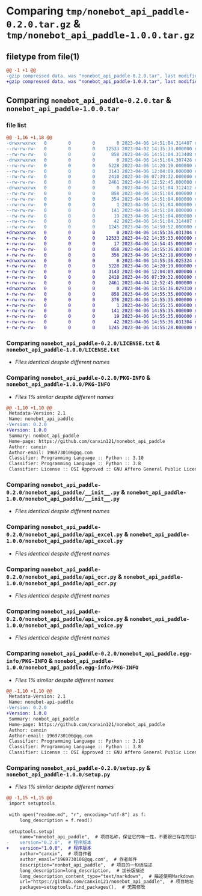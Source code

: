 # Comparing `tmp/nonebot_api_paddle-0.2.0.tar.gz` & `tmp/nonebot_api_paddle-1.0.0.tar.gz`

## filetype from file(1)

```diff
@@ -1 +1 @@
-gzip compressed data, was "nonebot_api_paddle-0.2.0.tar", last modified: Thu Apr  6 14:51:04 2023, max compression
+gzip compressed data, was "nonebot_api_paddle-1.0.0.tar", last modified: Thu Apr  6 14:55:36 2023, max compression
```

## Comparing `nonebot_api_paddle-0.2.0.tar` & `nonebot_api_paddle-1.0.0.tar`

### file list

```diff
@@ -1,16 +1,18 @@
-drwxrwxrwx   0        0        0        0 2023-04-06 14:51:04.314407 nonebot_api_paddle-0.2.0/
--rw-rw-rw-   0        0        0    12533 2023-04-02 14:35:33.000000 nonebot_api_paddle-0.2.0/LICENSE.txt
--rw-rw-rw-   0        0        0      858 2023-04-06 14:51:04.313408 nonebot_api_paddle-0.2.0/PKG-INFO
-drwxrwxrwx   0        0        0        0 2023-04-06 14:51:04.307428 nonebot_api_paddle-0.2.0/nonebot_api_paddle/
--rw-rw-rw-   0        0        0     5228 2023-04-06 14:20:19.000000 nonebot_api_paddle-0.2.0/nonebot_api_paddle/__init__.py
--rw-rw-rw-   0        0        0     3143 2023-04-06 12:04:09.000000 nonebot_api_paddle-0.2.0/nonebot_api_paddle/api_excel.py
--rw-rw-rw-   0        0        0     2410 2023-04-06 07:39:32.000000 nonebot_api_paddle-0.2.0/nonebot_api_paddle/api_ocr.py
--rw-rw-rw-   0        0        0     2461 2023-04-04 12:52:45.000000 nonebot_api_paddle-0.2.0/nonebot_api_paddle/api_voice.py
-drwxrwxrwx   0        0        0        0 2023-04-06 14:51:04.312412 nonebot_api_paddle-0.2.0/nonebot_api_paddle.egg-info/
--rw-rw-rw-   0        0        0      858 2023-04-06 14:51:04.000000 nonebot_api_paddle-0.2.0/nonebot_api_paddle.egg-info/PKG-INFO
--rw-rw-rw-   0        0        0      354 2023-04-06 14:51:04.000000 nonebot_api_paddle-0.2.0/nonebot_api_paddle.egg-info/SOURCES.txt
--rw-rw-rw-   0        0        0        1 2023-04-06 14:51:04.000000 nonebot_api_paddle-0.2.0/nonebot_api_paddle.egg-info/dependency_links.txt
--rw-rw-rw-   0        0        0      141 2023-04-06 14:51:04.000000 nonebot_api_paddle-0.2.0/nonebot_api_paddle.egg-info/requires.txt
--rw-rw-rw-   0        0        0       19 2023-04-06 14:51:04.000000 nonebot_api_paddle-0.2.0/nonebot_api_paddle.egg-info/top_level.txt
--rw-rw-rw-   0        0        0       42 2023-04-06 14:51:04.314407 nonebot_api_paddle-0.2.0/setup.cfg
--rw-rw-rw-   0        0        0     1245 2023-04-06 14:50:52.000000 nonebot_api_paddle-0.2.0/setup.py
+drwxrwxrwx   0        0        0        0 2023-04-06 14:55:36.031304 nonebot_api_paddle-1.0.0/
+-rw-rw-rw-   0        0        0    12533 2023-04-02 14:35:33.000000 nonebot_api_paddle-1.0.0/LICENSE.txt
+-rw-rw-rw-   0        0        0       17 2023-04-06 14:54:45.000000 nonebot_api_paddle-1.0.0/MANIFEST.in
+-rw-rw-rw-   0        0        0      858 2023-04-06 14:55:36.030307 nonebot_api_paddle-1.0.0/PKG-INFO
+-rw-rw-rw-   0        0        0      356 2023-04-06 14:52:18.000000 nonebot_api_paddle-1.0.0/README.md
+drwxrwxrwx   0        0        0        0 2023-04-06 14:55:36.025324 nonebot_api_paddle-1.0.0/nonebot_api_paddle/
+-rw-rw-rw-   0        0        0     5228 2023-04-06 14:20:19.000000 nonebot_api_paddle-1.0.0/nonebot_api_paddle/__init__.py
+-rw-rw-rw-   0        0        0     3143 2023-04-06 12:04:09.000000 nonebot_api_paddle-1.0.0/nonebot_api_paddle/api_excel.py
+-rw-rw-rw-   0        0        0     2410 2023-04-06 07:39:32.000000 nonebot_api_paddle-1.0.0/nonebot_api_paddle/api_ocr.py
+-rw-rw-rw-   0        0        0     2461 2023-04-04 12:52:45.000000 nonebot_api_paddle-1.0.0/nonebot_api_paddle/api_voice.py
+drwxrwxrwx   0        0        0        0 2023-04-06 14:55:36.029310 nonebot_api_paddle-1.0.0/nonebot_api_paddle.egg-info/
+-rw-rw-rw-   0        0        0      858 2023-04-06 14:55:35.000000 nonebot_api_paddle-1.0.0/nonebot_api_paddle.egg-info/PKG-INFO
+-rw-rw-rw-   0        0        0      376 2023-04-06 14:55:35.000000 nonebot_api_paddle-1.0.0/nonebot_api_paddle.egg-info/SOURCES.txt
+-rw-rw-rw-   0        0        0        1 2023-04-06 14:55:35.000000 nonebot_api_paddle-1.0.0/nonebot_api_paddle.egg-info/dependency_links.txt
+-rw-rw-rw-   0        0        0      141 2023-04-06 14:55:35.000000 nonebot_api_paddle-1.0.0/nonebot_api_paddle.egg-info/requires.txt
+-rw-rw-rw-   0        0        0       19 2023-04-06 14:55:35.000000 nonebot_api_paddle-1.0.0/nonebot_api_paddle.egg-info/top_level.txt
+-rw-rw-rw-   0        0        0       42 2023-04-06 14:55:36.031304 nonebot_api_paddle-1.0.0/setup.cfg
+-rw-rw-rw-   0        0        0     1245 2023-04-06 14:55:28.000000 nonebot_api_paddle-1.0.0/setup.py
```

### Comparing `nonebot_api_paddle-0.2.0/LICENSE.txt` & `nonebot_api_paddle-1.0.0/LICENSE.txt`

 * *Files identical despite different names*

### Comparing `nonebot_api_paddle-0.2.0/PKG-INFO` & `nonebot_api_paddle-1.0.0/PKG-INFO`

 * *Files 1% similar despite different names*

```diff
@@ -1,10 +1,10 @@
 Metadata-Version: 2.1
 Name: nonebot_api_paddle
-Version: 0.2.0
+Version: 1.0.0
 Summary: nonbot_api_paddle
 Home-page: https://github.com/canxin121/nonebot_api_paddle
 Author: canxin
 Author-email: 1969730106@qq.com
 Classifier: Programming Language :: Python :: 3.10
 Classifier: Programming Language :: Python :: 3.8
 Classifier: License :: OSI Approved :: GNU Affero General Public License v3
```

### Comparing `nonebot_api_paddle-0.2.0/nonebot_api_paddle/__init__.py` & `nonebot_api_paddle-1.0.0/nonebot_api_paddle/__init__.py`

 * *Files identical despite different names*

### Comparing `nonebot_api_paddle-0.2.0/nonebot_api_paddle/api_excel.py` & `nonebot_api_paddle-1.0.0/nonebot_api_paddle/api_excel.py`

 * *Files identical despite different names*

### Comparing `nonebot_api_paddle-0.2.0/nonebot_api_paddle/api_ocr.py` & `nonebot_api_paddle-1.0.0/nonebot_api_paddle/api_ocr.py`

 * *Files identical despite different names*

### Comparing `nonebot_api_paddle-0.2.0/nonebot_api_paddle/api_voice.py` & `nonebot_api_paddle-1.0.0/nonebot_api_paddle/api_voice.py`

 * *Files identical despite different names*

### Comparing `nonebot_api_paddle-0.2.0/nonebot_api_paddle.egg-info/PKG-INFO` & `nonebot_api_paddle-1.0.0/nonebot_api_paddle.egg-info/PKG-INFO`

 * *Files 1% similar despite different names*

```diff
@@ -1,10 +1,10 @@
 Metadata-Version: 2.1
 Name: nonebot-api-paddle
-Version: 0.2.0
+Version: 1.0.0
 Summary: nonbot_api_paddle
 Home-page: https://github.com/canxin121/nonebot_api_paddle
 Author: canxin
 Author-email: 1969730106@qq.com
 Classifier: Programming Language :: Python :: 3.10
 Classifier: Programming Language :: Python :: 3.8
 Classifier: License :: OSI Approved :: GNU Affero General Public License v3
```

### Comparing `nonebot_api_paddle-0.2.0/setup.py` & `nonebot_api_paddle-1.0.0/setup.py`

 * *Files 1% similar despite different names*

```diff
@@ -1,15 +1,15 @@
 import setuptools
 
 with open("readme.md", "r", encoding="utf-8") as f:
     long_description = f.read()
 
 setuptools.setup(
     name="nonebot_api_paddle",  # 项目名称，保证它的唯一性，不要跟已存在的包名冲突即可
-    version="0.2.0",  # 程序版本
+    version="1.0.0",  # 程序版本
     author="canxin",  # 项目作者
     author_email="1969730106@qq.com",  # 作者邮件
     description="nonbot_api_paddle",  # 项目的一句话描述
     long_description=long_description,  # 加长版描述
     long_description_content_type="text/markdown",  # 描述使用Markdown
     url="https://github.com/canxin121/nonebot_api_paddle",  # 项目地址
     packages=setuptools.find_packages(),  # 无需修改
```

